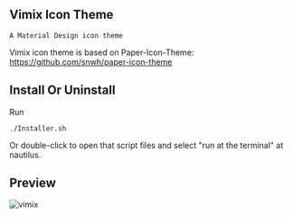 ## Vimix Icon Theme
    A Material Design icon theme

Vimix icon theme is based on Paper-Icon-Theme: https://github.com/snwh/paper-icon-theme

## Install Or Uninstall
Run

    ./Installer.sh

Or double-click to open that script files and select "run at the terminal" at nautilus.

## Preview
![vimix](../master/Preview.png)
